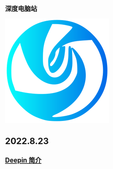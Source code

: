 ## 深度电脑站
![Deepin](favicon.svg)
# 2022.8.23
## [Deepin 简介](2022-08-23-91B728C8-F544-9A36-8233-CDECDA96B7C8)
